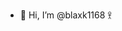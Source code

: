 - 👋 Hi, I’m @blaxk1168
              𖨆

<!---
blaxk1168/blaxk1168 is a ✨ special ✨ repository because its `README.md` (this file) appears on your GitHub profile.
You can click the Preview link to take a look at your changes.
--->
